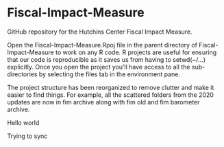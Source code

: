 # Fiscal-Impact-Measure
GitHub repository for the Hutchins Center Fiscal Impact Measure.

Open the Fiscal-Impact-Measure.Rpoj file in the parent directory of Fiscal-Impact-Measure to work on any R code. R projects are useful for ensuring that our code is reproducible as it saves us from having to setwd(~/...) explicitly. Once you open the project you'll have access to all the sub-directories by selecting the files tab in the environment pane. 

The project structure has been reorganized to remove clutter and make it easier to find things. For example, all the scattered folders from the 2020 updates are now in fim archive along with fim old and fim barometer archive. 

Hello world

Trying to sync

